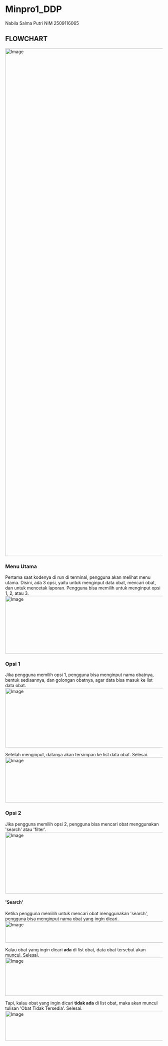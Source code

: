 # Minpro1_DDP
Nabila Salma Putri
NIM 2509116065

## FLOWCHART
<img width="1761" height="1621" alt="Image" src="https://github.com/user-attachments/assets/f73f55d5-da75-4d4a-8468-c1dd5fe7ea38" />

### Menu Utama
Pertama saat kodenya di run di terminal, pengguna akan melihat menu utama. Disini, ada 3 opsi, yaitu untuk menginput data obat, mencari obat, dan untuk mencetak laporan. Pengguna bisa memilih untuk menginput opsi 1, 2, atau 3.
<img width="1063" height="184" alt="Image" src="https://github.com/user-attachments/assets/0e55d580-bd21-481c-a8eb-74ad6c29b2ca" />

### Opsi 1
Jika pengguna memilih opsi 1, pengguna bisa menginput nama obatnya, bentuk sediaannya, dan golongan obatnya, agar data bisa masuk ke list data obat.
<img width="1073" height="190" alt="Image" src="https://github.com/user-attachments/assets/a974f8fb-14eb-4fe7-92e1-f7aaa9598f5f" />

Setelah menginput, datanya akan tersimpan ke list data obat. Selesai.
<img width="1074" height="145" alt="Image" src="https://github.com/user-attachments/assets/de9faa00-311a-4ed8-ac0a-2dc66ea1efc7" />

### Opsi 2
Jika pengguna memilih opsi 2, pengguna bisa mencari obat menggunakan 'search' atau 'filter'.
<img width="1073" height="196" alt="Image" src="https://github.com/user-attachments/assets/85ba00e2-42ab-4a6f-9d4d-6609ac14b29d" />

#### 'Search'
Ketika pengguna memilih untuk mencari obat menggunakan 'search', pengguna bisa menginput nama obat yang ingin dicari.
<img width="1069" height="68" alt="Image" src="https://github.com/user-attachments/assets/6e2a0d32-bdbe-492f-a723-806224cd6c77" />

Kalau obat yang ingin dicari **ada** di list obat, data obat tersebut akan muncul. Selesai.
<img width="1074" height="122" alt="Image" src="https://github.com/user-attachments/assets/499583b4-a1c4-42f5-b1f4-0f44722c82d8" />

Tapi, kalau obat yang ingin dicari **tidak ada** di list obat, maka akan muncul tulisan 'Obat Tidak Tersedia'. Selesai.
<img width="1066" height="95" alt="Image" src="https://github.com/user-attachments/assets/c5f94d37-13ef-49a6-973d-6723df87d9cd" />
